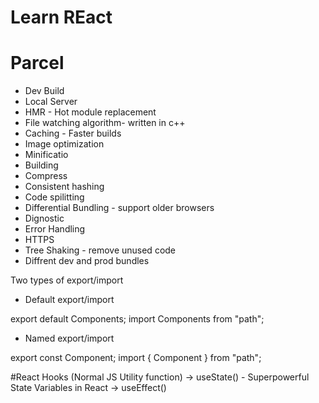 # Learn REact

# Parcel
- Dev Build
- Local Server
- HMR - Hot module replacement
- File watching algorithm- written in c++
- Caching - Faster builds
- Image optimization
- Minificatio
- Building
- Compress
- Consistent hashing
- Code spilitting
- Differential Bundling - support older browsers
- Dignostic
- Error Handling
- HTTPS
- Tree Shaking - remove unused code 
- Diffrent dev and prod bundles

Two types of export/import

- Default export/import

export default Components;
import Components from "path";

- Named export/import

export const Component;
import { Component } from "path";

#React Hooks
(Normal JS Utility function)
-> useState() - Superpowerful State Variables in React
-> useEffect()